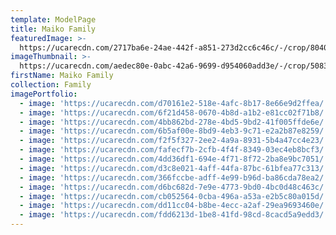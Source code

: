 ```yaml
---
template: ModelPage
title: Maiko Family
featuredImage: >-
  https://ucarecdn.com/2717ba6e-24ae-442f-a851-273d2cc6c46c/-/crop/8040x3489/0,1161/-/preview/
imageThumbnail: >-
  https://ucarecdn.com/aedec80e-0abc-42a6-9699-d954060add3e/-/crop/5083x4812/1651,34/-/preview/
firstName: Maiko Family
collection: Family
imagePortfolio:
  - image: 'https://ucarecdn.com/d70161e2-518e-4afc-8b17-8e66e9d2ffea/'
  - image: 'https://ucarecdn.com/6f21d458-0670-4b8d-a1b2-e81cc02f71b8/'
  - image: 'https://ucarecdn.com/4bb862bd-278e-4bd5-9bd2-41f005ffde6e/'
  - image: 'https://ucarecdn.com/6b5af00e-8bd9-4eb3-9c71-e2a2b87e8259/'
  - image: 'https://ucarecdn.com/f2f5f327-2ee2-4a9a-8931-5b4a47cc4e23/'
  - image: 'https://ucarecdn.com/fafecf7b-2cfb-4f4f-8349-03ec4eb8bcf3/'
  - image: 'https://ucarecdn.com/4dd36df1-694e-4f71-8f72-2ba8e9bc7051/'
  - image: 'https://ucarecdn.com/d3c8e021-4aff-44fa-87bc-61bfea77c313/'
  - image: 'https://ucarecdn.com/366fccbe-adff-4e99-b96d-ba86cda78ea2/'
  - image: 'https://ucarecdn.com/d6bc682d-7e9e-4773-9bd0-4bc0d48c463c/'
  - image: 'https://ucarecdn.com/cb052564-0cba-496a-a53a-e2b5c80a015d/'
  - image: 'https://ucarecdn.com/dd11cc04-b8be-4ecc-a2af-29ea9693460e/'
  - image: 'https://ucarecdn.com/fdd6213d-1be8-41fd-98cd-8cacd5a9edd3/'
---
```


